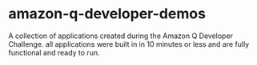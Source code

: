 # amazon-q-developer-demos
A collection of applications created during the Amazon Q Developer Challenge. all applications were built in in 10 minutes or less and are fully functional and ready to run.
